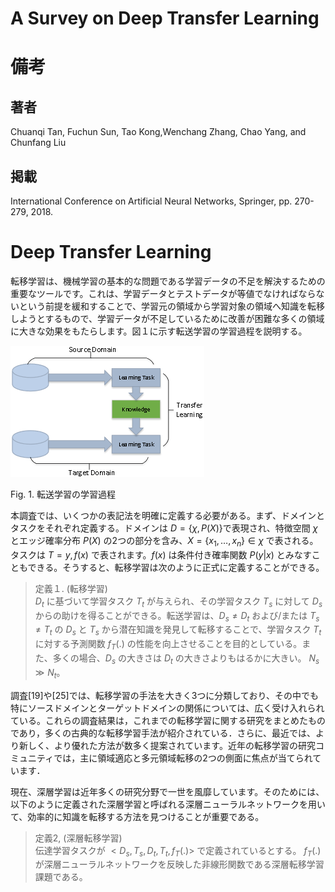 # A Survey on Deep Transfer Learning

# 備考

## 著者

Chuanqi Tan, Fuchun Sun, Tao Kong,Wenchang Zhang, Chao Yang, and Chunfang Liu

## 掲載

International Conference on Artificial Neural Networks, Springer, pp. 270-279, 2018.

# Deep Transfer Learning

転移学習は、機械学習の基本的な問題である学習データの不足を解決するための重要なツールです。これは、学習データとテストデータが等値でなければならないという前提を緩和することで、学習元の領域から学習対象の領域へ知識を転移しようとするもので、学習データが不足しているために改善が困難な多くの領域に大きな効果をもたらします。図１に示す転送学習の学習過程を説明する。

<img src=https://raw.githubusercontent.com/rurusasu/paper/master/AI%E6%8A%80%E8%A1%93/%E8%BB%A2%E7%A7%BB%E5%AD%A6%E7%BF%92/A_survey_on_Deep_Transfer_Learning/%E7%94%BB%E5%83%8F/%E5%9B%B31.png>

Fig. 1. 転送学習の学習過程

本調査では、いくつかの表記法を明確に定義する必要がある。まず、ドメインとタスクをそれぞれ定義する。ドメインは $D = \{ \chi,P(X) \}$で表現され、特徴空間 $\chi$ とエッジ確率分布 $P(X)$ の2つの部分を含み、$X = \{x_1,\dots,x_n \} \in \chi$ で表される。タスクは $T = {y,f(x)}$ で表されます。$f(x)$ は条件付き確率関数 $P(y|x)$ とみなすこともできる。そうすると、転移学習は次のように正式に定義することができる。

> 定義１. (転移学習) <br>
> $D_t$ に基づいて学習タスク $T_t$ が与えられ、その学習タスク $T_s$ に対して $D_s$ からの助けを得ることができる。転送学習は、$D_s \neq D_t$ および/または $T_s \neq T_t$ の $D_s$ と $T_s$ から潜在知識を発見して転移することで、学習タスク $T_t$ に対する予測関数 $f_T(.)$ の性能を向上させることを目的としている。また、多くの場合、$D_s$ の大きさは $D_t$ の大きさよりもはるかに大きい。 $N_s \gg N_t$。

調査[19]や[25]では、転移学習の手法を大きく3つに分類しており、その中でも特にソースドメインとターゲットドメインの関係については、広く受け入れられている。これらの調査結果は，これまでの転移学習に関する研究をまとめたものであり，多くの古典的な転移学習手法が紹介されている．さらに、最近では、より新しく、より優れた方法が数多く提案されています。近年の転移学習の研究コミュニティでは，主に領域適応と多元領域転移の2つの側面に焦点が当てられています．

現在、深層学習は近年多くの研究分野で一世を風靡しています。そのためには、以下のように定義された深層学習と呼ばれる深層ニューラルネットワークを用いて、効率的に知識を転移する方法を見つけることが重要である。

> 定義2, (深層転移学習) <br>
> 伝達学習タスクが $<D_s,T_s,D_t,T_t,f_T(.)>$ で定義されているとする。 $f_T(.)$が深層ニューラルネットワークを反映した非線形関数である深層転移学習課題である。